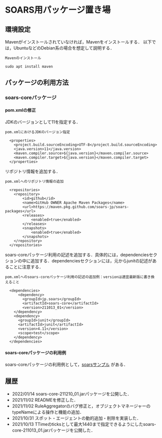 # SOARS用パッケージ置き場

## 環境設定

Mavenがインストールされていなければ，Mavenをインストールする．
以下では，UbuntuなどのDebian系の場合を想定して説明する．

`Mavenのインストール`

```
sudo apt install maven
```

## パッケージの利用方法

### soars-coreパッケージ

#### pom.xmlの修正

JDKのバージョンとして11を指定する．

`pom.xmlにおけるJDKのバージョン指定`

```
  <properties>
    <project.build.sourceEncoding>UTF-8</project.build.sourceEncoding>
    <java.version>11</java.version>
    <maven.compiler.source>${java.version}</maven.compiler.source>
    <maven.compiler.target>${java.version}</maven.compiler.target>
  </properties>
```

リポジトリ情報を追加する．

`pom.xmlへのリポジトリ情報の追加`

```
  <repositories>
    <repository>
        <id>github</id>
        <name>GitHub OWNER Apache Maven Packages</name>
        <url>https://maven.pkg.github.com/soars-jp/soars-packages</url>
        <releases>
            <enabled>true</enabled>
        </releases>
        <snapshots>
            <enabled>true</enabled>
        </snapshots>
    </repository>
  </repositories>
```

soars-coreパッケージ利用の記述を追加する．具体的には，dependenciesセクションの中に追加する．dependenciesセクションには，元からjunitの記述があることに注意する．

`pom.xmlへのsoars-coreパッケージ利用の記述の追加例：versionは適宜最新版に書き換えること`

```
  <dependencies>
      <dependency>
        <groupId>jp.soars</groupId>
        <artifactId>soars-core</artifactId>
        <version>211013_01</version>
    </dependency>
    <dependency>
      <groupId>junit</groupId>
      <artifactId>junit</artifactId>
      <version>4.11</version>
      <scope>test</scope>
    </dependency>
  </dependencies>
```

#### soars-coreパッケージの利用例
soars-coreパッケージの利用例として，[soarsサンプル](https://github.com/soars-jp/samples) がある．

## 履歴
- 2022/01/14 soars-core-211210_01.jarパッケージを公開した．
- 2021/11/02 READMEを修正した．
- 2021/11/02 RuleAggregatorのバグ修正と，オブジェクトマネージャーのtypeNameによる操作と機能の追加．
- 2021/10/31 スポット・エージェントの動的追加・削除を実装した．
- 2021/10/13 TTimeのticksとして最大1440まで指定できるようにしたsoars-core-211013_01.jarパッケージを公開した．
